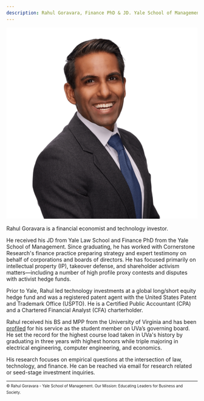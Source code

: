 ```yaml
---
description: Rahul Goravara, Finance PhD & JD. Yale School of Management & Yale Law School.
---
```

![Rahul Goravara, Finance PhD & JD, Yale School of Management & Yale Law School](./assets/Goravara.png)

Rahul Goravara is a financial economist and technology investor.

He received his JD from Yale Law School and Finance PhD from the Yale School of Management. Since graduating, he has worked with Cornerstone Research's finance practice preparing strategy and expert testimony on behalf of corporations and boards of directors. He has focused primarily on intellectual property (IP), takeover defense, and shareholder activism matters<span>&#8212;</span>including a number of high profile proxy contests and disputes with activist hedge funds.

Prior to Yale, Rahul led technology investments at a global long/short equity hedge fund and was a registered patent agent with the United States Patent and Trademark Office (USPTO). He is a Certified Public Accountant (CPA) and a Chartered Financial Analyst (CFA) charterholder.

Rahul received his BS and MPP from the University of Virginia and has been <a href="https://news.virginia.edu/content/budding-polymath-rahul-gorawara-masters-business-engineering-and-public-policy">profiled</a> for his service as the student member on UVa’s governing board. He set the record for the highest course load taken in UVa's history by graduating in three years with highest honors while triple majoring in electrical engineering, computer engineering, and economics.

His research focuses on empirical questions at the intersection of law, technology, and finance. He can be reached via email for research related or seed-stage investment inquiries.

<hr style="margin-bottom: 2px;" />
<font size="-2">&copy; Rahul Goravara - Yale School of Management. Our Mission: Educating Leaders for Business and Society.</font>
